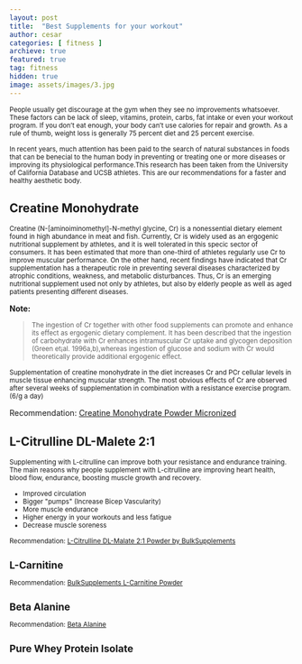 ```yaml
---
layout: post
title:  "Best Supplements for your workout"
author: cesar
categories: [ fitness ]
archieve: true
featured: true
tag: fitness
hidden: true
image: assets/images/3.jpg
---
```


<p><small>People usually get discourage at the gym when they see no improvements whatsoever. These factors can be lack of sleep, vitamins, protein, carbs, fat intake or even your workout program. If you don’t eat enough, your body can’t use calories for repair and growth.  As a rule of thumb, weight loss is generally 75 percent diet and 25 percent exercise. </small></p>

<p><small>In recent years, much attention has been paid to the search of natural substances in foods that can be
benecial to the human body in preventing or treating one or more diseases or improving its physiological
performance.This research has been taken from the University of California Database and UCSB athletes. This are our recommendations for a faster and healthy aesthetic body. </small></p>


## Creatine Monohydrate 

<p><small>Creatine (N-[aminoiminomethyl]-N-methyl glycine, Cr) is a nonessential dietary element
found in high abundance in meat and fish. Currently, Cr is widely used as an ergogenic nutritional supplement
by athletes, and it is well tolerated in this specic sector of consumers. It has been estimated that
more than one-third of athletes regularly use Cr to improve muscular performance. On the other hand,
recent  findings have indicated that Cr supplementation has a therapeutic role in preventing several diseases
characterized by atrophic conditions, weakness, and metabolic disturbances. Thus, Cr is an emerging
nutritional supplement used not only by athletes, but also by elderly people as well as aged patients
presenting different diseases. </small></p>

<div id="amzn-assoc-ad-a7e4ebc7-eafd-4f1d-b287-846746261ff7"></div><script async src="//z-na.amazon-adsystem.com/widgets/onejs?MarketPlace=US&adInstanceId=a7e4ebc7-eafd-4f1d-b287-846746261ff7"></script>

<b>Note:</b>
><p><small>The ingestion of Cr together with other food supplements can promote and enhance its effect as ergogenic dietary complement. It has been described that the ingestion of carbohydrate with Cr enhances intramuscular Cr uptake and glycogen deposition (Green et¡al. 1996a,b),whereas ingestion of glucose and sodium with Cr would theoretically provide additional ergogenic effect. </small></p>

<p><small> Supplementation of creatine monohydrate in the diet increases Cr and PCr cellular levels in muscle tissue enhancing muscular strength. The most obvious effects of Cr are observed after several weeks of supplementation in combination with a resistance exercise program.(6/g a day)</small></p>

Recommendation: <a href="https://amzn.to/2HmyLNh">Creatine Monohydrate Powder Micronized</a>

## L-Citrulline DL-Malete 2:1 

<p><small> Supplementing with L-citrulline can improve both your resistance and endurance training. The main reasons why people supplement with L-citrulline are improving heart health, blood flow, endurance, boosting muscle growth and recovery. 

+ Improved circulation 
+ Bigger "pumps" (Increase Bicep Vascularity)
+ More muscle endurance 
+ Higher energy in your workouts and less fatigue 
+ Decrease muscle soreness 

<div id="amzn-assoc-ad-e57450d0-d647-4170-b574-f0c1fdf9df72"></div><script async src="//z-na.amazon-adsystem.com/widgets/onejs?MarketPlace=US&adInstanceId=e57450d0-d647-4170-b574-f0c1fdf9df72"></script>
Recommendation: <a href="https://amzn.to/2IWrBSE">L-Citrulline DL-Malate 2:1 Powder by BulkSupplements</a>


## L-Carnitine 

Recommendation: <a href="https://amzn.to/2SPjMO3">BulkSupplements L-Carnitine Powder</a>


## Beta Alanine 

Recommendation: <a href="https://amzn.to/2EVQmKI">Beta Alanine</a>

## Pure Whey Protein Isolate 

<div id="amzn-assoc-ad-fa19bfe7-9e28-441e-b7f2-0939aa944c59"></div><script async src="//z-na.amazon-adsystem.com/widgets/onejs?MarketPlace=US&adInstanceId=fa19bfe7-9e28-441e-b7f2-0939aa944c59"></script>
